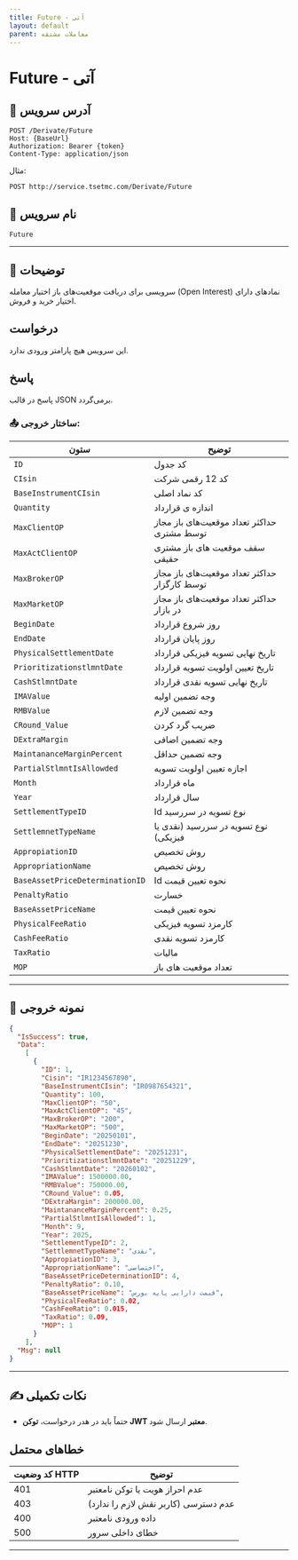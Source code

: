```yaml
---
title: Future - آتی
layout: default
parent: معاملات مشتقه
---
```


# Future - آتی

## 📌 آدرس سرویس

```
POST /Derivate/Future
Host: {BaseUrl}
Authorization: Bearer {token}
Content-Type: application/json
```

مثال:
```
POST http://service.tsetmc.com/Derivate/Future
```

## 🧾 نام سرویس

`Future`

---

## 🎯 توضیحات

سرویسی برای دریافت موقعیت‌های باز اختیار معامله (Open Interest) نمادهای دارای اختیار خرید و فروش.

## درخواست

این سرویس هیچ پارامتر ورودی ندارد.

## پاسخ

پاسخ در قالب JSON برمی‌گردد.

### 📤 ساختار خروجی:

| ستون             | توضیح                                                |
|------------------|------------------------------------------------------|
| `ID`                        | کد جدول                                          |
| `CIsin`                     | کد 12 رقمی شرکت                                  |
| `BaseInstrumentCIsin`       | کد نماد اصلی                                     |
| `Quantity`                  | اندازه ی قرارداد                                 |
| `MaxClientOP`               | حداکثر تعداد موقعیت‌های باز مجاز توسط مشتری     |
| `MaxActClientOP`            | سقف موقعیت های باز مشتری حقیقی                  |
| `MaxBrokerOP`               | حداکثر تعداد موقعیت‌های باز مجاز توسط کارگزار   |
| `MaxMarketOP`               | حداکثر تعداد موقعیت‌های باز مجاز در بازار       |
| `BeginDate`                 | روز شروع قرارداد                                 |
| `EndDate`                   | روز پایان قرارداد                                |
| `PhysicalSettlementDate`      | تاریخ نهایی تسویه فیزیکی قرارداد              |
| `PrioritizationstlmntDate`    | تاریخ تعیین اولویت تسویه قرارداد              |
| `CashStlmntDate`              | تاریخ نهایی تسویه نقدی قرارداد                |
| `IMAValue`                    | وجه تضمین اولیه                                |
| `RMBValue`                    | وجه تضمین لازم                                  |
| `CRound_Value`                | ضریب گرد کردن                                  |
| `DExtraMargin`                | وجه تضمین اضافی                                |
| `MaintananceMarginPercent`    | وجه تضمین حداقل                                |
| `PartialStlmntIsAllowded`     | اجازه تعیین اولویت تسویه                      |
| `Month`                       | ماه قرارداد                                    |
| `Year`                        | سال قرارداد                                    |
| `SettlementTypeID`            | Id نوع تسویه در سررسید                         |
| `SettlemnetTypeName`          |  نوع تسویه در سررسید (نقدی یا فیزیکی)         |
| `AppropiationID`              | روش تخصیص                                       |
| `AppropriationName`           | روش تخصیص                                       |
| `BaseAssetPriceDeterminationID` | Id نحوه تعیین قیمت                           |
| `PenaltyRatio`                | خسارت                                           |
| `BaseAssetPriceName`          | نحوه تعیین قیمت                                |
| `PhysicalFeeRatio`            | کارمزد تسویه فیزیکی                            |
| `CashFeeRatio`                | کارمزد تسویه نقدی                              |
| `TaxRatio`                    | مالیات                                          |
| `MOP`                         | تعداد موقعیت های باز                           |

---

## 📄 نمونه خروجی

```json
{
  "IsSuccess": true,
  "Data":
    [
      {
        "ID": 1,
        "Cisin": "IR1234567890",
        "BaseInstrumentCIsin": "IR0987654321",
        "Quantity": 100,
        "MaxClientOP": "50",
        "MaxActClientOP": "45",
        "MaxBrokerOP": "200",
        "MaxMarketOP": "500",
        "BeginDate": "20250101",
        "EndDate": "20251230",
        "PhysicalSettlementDate": "20251231",
        "PrioritizationstlmntDate": "20251229",
        "CashStlmntDate": "20260102",
        "IMAValue": 1500000.00,
        "RMBValue": 750000.00,
        "CRound_Value": 0.05,
        "DExtraMargin": 200000.00,
        "MaintananceMarginPercent": 0.25,
        "PartialStlmntIsAllowded": 1,
        "Month": 9,
        "Year": 2025,
        "SettlementTypeID": 2,
        "SettlemnetTypeName": "نقدی",
        "AppropiationID": 3,
        "AppropriationName": "اختصاصی",
        "BaseAssetPriceDeterminationID": 4,
        "PenaltyRatio": 0.10,
        "BaseAssetPriceName": "قیمت دارایی پایه بورس",
        "PhysicalFeeRatio": 0.02,
        "CashFeeRatio": 0.015,
        "TaxRatio": 0.09,
        "MOP": 1
      }
    ],
  "Msg": null
}
```

---

## ✍️ نکات تکمیلی
- حتماً باید در هدر درخواست، **توکن JWT معتبر** ارسال شود.

## خطاهای محتمل

| کد وضعیت HTTP | توضیح |
|---------------|-------|
| 401 | عدم احراز هویت یا توکن نامعتبر |
| 403 | عدم دسترسی (کاربر نقش لازم را ندارد) |
| 400 | داده ورودی نامعتبر |
| 500 | خطای داخلی سرور |

---



